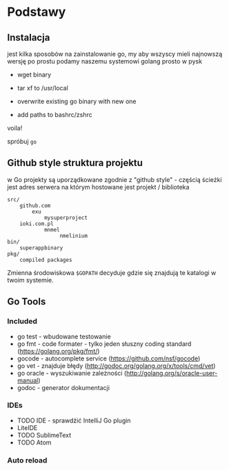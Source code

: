 # Podstawy

## Instalacja

jest kilka sposobów na zainstalowanie go, my aby wszyscy mieli najnowszą wersję
po prostu podamy naszemu systemowi golang prosto w pysk

- wget binary

- tar xf to /usr/local

- overwrite existing go binary with new one

- add paths to bashrc/zshrc



voila!

spróbuj `go`


## Github style struktura projektu

w Go projekty są uporządkowane zgodnie z "github style" - częścią ścieżki
jest adres serwera na którym hostowane jest projekt / biblioteka

```
src/
    github.com
        exu
            mysuperproject
    ioki.com.pl
            mnmel
                 nmelinium
bin/
    superappbinary
pkg/
    compiled packages

```

Zmienna środowiskowa `$GOPATH` decyduje gdzie się znajdują te katalogi w
twoim systemie.


## Go Tools

### Included

- go test - wbudowane testowanie
- go fmt - code formater - tylko jeden słuszny coding standard (https://golang.org/pkg/fmt/)
- gocode - autocomplete service (https://github.com/nsf/gocode)
- go vet - znajduje błędy (http://godoc.org/golang.org/x/tools/cmd/vet)
- go oracle - wyszukiwanie zależności (http://golang.org/s/oracle-user-manual)
- godoc - generator dokumentacji

### IDEs

- TODO IDE - sprawdźić IntelliJ Go plugin
- LiteIDE
- TODO SublimeText
- TODO Atom

### Auto reload
